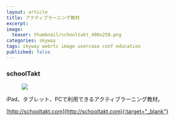 ```yaml
---
layout: article
title: アクティブラーニング教材
excerpt: 
image:
  teaser: thumbnail/schooltakt_400x250.png
categories: skyway
tags: skyway webrtc image usercase conf education
published: false
---
```


### schoolTakt

<figure>
	<img src="{{ site.url }}{{ site.baseurl }}/images/pages/schooltakt.gif">
</figure>

iPad、タブレット、PCで利用できるアクティブラーニング教材。

[http://schooltakt.com](http://schooltakt.com){:target="_blank"}
